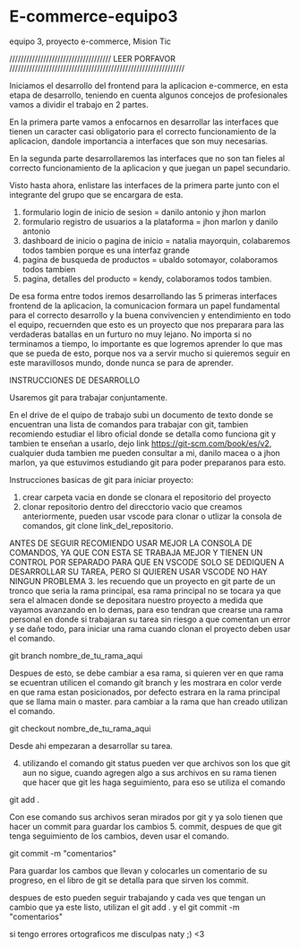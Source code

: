# E-commerce-equipo3
equipo 3, proyecto e-commerce, Mision Tic


////////////////////////////////////  LEER PORFAVOR  //////////////////////////////////////////////////////////////

Iniciamos el desarrollo del frontend para la aplicacion e-commerce, en esta etapa de desarrollo, teniendo en cuenta algunos concejos de profesionales vamos a dividir el trabajo en 2 partes.

En la primera parte vamos a enfocarnos en desarrollar las interfaces que tienen un caracter casi obligatorio para el correcto funcionamiento de la aplicacion, dandole importancia a interfaces que son muy necesarias.

En la segunda parte desarrollaremos las interfaces que no son tan fieles al correcto funcionamiento de la aplicacion y que juegan un papel secundario.

Visto hasta ahora, enlistare las interfaces de la primera parte junto con el integrante del grupo que se encargara de esta.

1. formulario login de inicio de sesion  = danilo antonio y jhon marlon
2. formulario registro de usuarios a la plataforma = jhon marlon y danilo antonio
3. dashboard de inicio o pagina de inicio  = natalia mayorquin, colabaremos todos tambien porque es una interfaz grande
4. pagina de busqueda de productos = ubaldo sotomayor, colaboramos todos tambien
5. pagina, detalles del producto = kendy, colaboramos todos tambien.


De esa forma entre todos iremos desarrollando las 5 primeras interfaces frontend de la aplicacion, la comunicacion formara un papel fundamental para el correcto desarrollo y la buena convivencien y entendimiento en todo el equipo, recuernden que esto es un proyecto que nos preparara para las verdaderas batallas en un furturo no muy lejano.
No importa si no terminamos a tiempo, lo importante es que logremos aprender lo que mas que se pueda de esto, porque nos va a servir mucho si quieremos seguir en este maravillosos mundo, donde nunca se para de aprender.


INSTRUCCIONES DE DESARROLLO

Usaremos git para trabajar conjuntamente.

En el drive de el quipo de trabajo subi un documento de texto donde se encuentran una lista de comandos para trabajar con git, tambien recomiendo estudiar el libro oficial donde se detalla como funciona git y tambien te enseñan a usarlo, dejo link https://git-scm.com/book/es/v2, cualquier duda tambien me pueden consultar a mi, danilo macea o a jhon marlon, ya que estuvimos estudiando git para poder preparanos para esto.

Instrucciones basicas de git para iniciar proyecto:
1. crear carpeta vacia en donde se clonara el repositorio del proyecto
2. clonar repositorio dentro del direcctorio vacio que creamos anteriormente, pueden usar vscode para clonar o utlizar la consola de comandos, git clone link_del_repositorio.

ANTES DE SEGUIR RECOMIENDO USAR MEJOR LA CONSOLA DE COMANDOS, YA QUE CON ESTA SE TRABAJA MEJOR Y TIENEN UN CONTROL POR SEPARADO PARA QUE EN VSCODE SOLO SE DEDIQUEN A DESARROLLAR SU TAREA, PERO SI QUIEREN USAR VSCODE NO HAY NINGUN PROBLEMA
3. les recuendo que un proyecto en git parte de un tronco que seria la rama principal, esa rama principal no se tocara ya que sera el almacen donde se depositara nuestro proyecto a medida que vayamos avanzando en lo demas, para eso tendran que crearse una rama personal en donde si trabajaran su tarea sin riesgo a que comentan un error y se dañe todo, para iniciar una rama cuando clonan el proyecto deben usar el comando.

git branch nombre_de_tu_rama_aqui

Despues de esto, se debe cambiar a esa rama, si quieren ver en que rama se ecuentran utilicen el comando  git branch  y les mostrara en color verde en que rama estan posicionados, por defecto estrara en la rama principal que se llama main o master.
para cambiar a  la rama que han creado utilizan el comando.

git checkout nombre_de_tu_rama_aqui

Desde ahi empezaran a desarrollar su tarea.

4. utilizando el comando git status pueden ver que archivos son los que git aun no sigue, cuando agregen algo a sus archivos en su rama tienen que hacer que git les haga seguimiento, para eso se utiliza el comando

git add . 

Con ese comando sus archivos seran mirados por git y ya solo tienen que hacer un commit para guardar los cambios
5. commit, despues de que git tenga seguimiento de los cambios, deven usar el comando.

git commit -m "comentarios"

Para guardar los cambos que llevan y colocarles un comentario de su progreso, en el libro de git se detalla para que sirven los commit.

despues de esto pueden seguir trabajando y cada ves que tengan un cambio que ya este listo, utilizan el git add . y el git commit -m "comentarios"

 si tengo errores ortograficos me disculpas naty ;) <3


